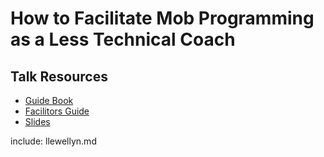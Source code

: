 # How to Facilitate Mob Programming as a Less Technical Coach

## Talk Resources

* [Guide Book](http://mobprogrammingguidebook.com)
* [Facilitors Guide](https://github.com/LearnWithLlew/MobProgrammingFacilitatorsGuide)
* [Slides](https://www.slideshare.net/llewellynfalco/mob-programming-75601033)


include: llewellyn.md

